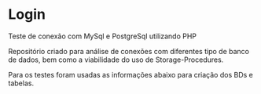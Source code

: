 # Login
 Teste de conexão com MySql e PostgreSql utilizando PHP

Repositório criado para análise de conexões com
diferentes tipo de banco de dados, bem como a
viabilidade do uso de Storage-Procedures.

Para os testes foram usadas as informações abaixo para criação
dos BDs e tabelas.


